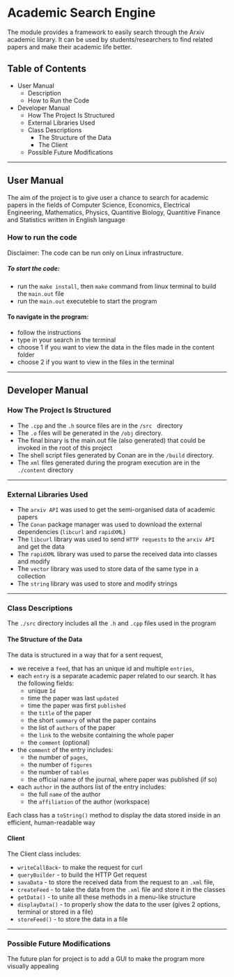 # Academic Search Engine

The module provides a framework to easily search through the Arxiv academic library. It can be used by students/researchers to find related papers and make their academic life better.
## Table of Contents
- User Manual
    - Description
    - How to Run the Code
- Developer Manual
    - How The Project Is Structured
    - External Libraries Used
    - Class Descriptions
        - The Structure of the Data
        - The Client
    - Possible Future Modifications
    
---
## User Manual

The aim of the project is to give user a chance to search for academic papers in the fields of Computer Science, Economics, Electrical Engineering, Mathematics, Physics, Quantitive Biology, Quantitive Finance and Statistics written in English language

### How to run the code

Disclaimer: The code can be run only on Linux infrastructure.

##### To start the code:
- run the `make install`, then `make` command from linux terminal to build the `main.out` file
- run the `main.out` executeble to start the program

#### To navigate in the program:
- follow the instructions
- type in your search in the terminal
- choose 1 if you want to view the data in the files made in the content folder
- choose 2 if you want to view in the files in the terminal

---
## Developer Manual

### How The Project Is Structured

- The `.cpp` and the `.h` source files are in the `/src ` directory
- The `.o` files will be generated in the `/obj` directory.
- The final binary is the main.out file (also generated) that could be invoked in the root of this project 
- The shell script files generated by Conan are in the `/build` directory.
- The `xml` files generated during the program execution are in the `./content` directory 
---
### External Libraries Used

- The `arxiv API` was used to get the semi-organised data of academic papers
- The `Conan` package manager was used to download the external dependencies (`libcurl` and `rapidXML`)
- The `libcurl` library was used to send `HTTP requests` to the `arxiv API` and get the data
- The `rapidXML` library was used to parse the received data into classes and modify
- The `vector` library was used to store data of the same type in a collection
- The `string` library was used to store and modify strings
---
### Class Descriptions
The `./src` directory includes all the `.h` and `.cpp` files used in the program

#### The Structure of the Data
The data is structured in a way that for a sent request,
- we receive a `feed`, that has an unique id and multiple `entries`,
- each `entry` is a separate academic paper related to our search. It has the following fields:
     - unique `Id`
     - time the paper was last `updated`
     - time the paper was first `published`
     - the `title` of the paper
     - the short `summary` of what the paper contains
     - the list of `authors` of the paper
     - the `link` to the website containing the whole paper
     - the `comment` (optional)
- the `comment` of the entry includes:
    - the number of `pages`,
    - the number of `figures`
    - the number of `tables`
    - the official name of the journal, where paper was published (if so)
- each `author` in the authors list of the entry includes:
    - the full `name` of the author
    - the `affiliation` of the author (workspace)

Each class has a `toString()` method to display the data stored inside in an efficient, human-readable way

#### Client
 The Client class includes:
-  `writeCallBack`- to make the request for curl
- `queryBuilder` - to build the HTTP Get request
-  `savaData` - to store the received data from the request to an `.xml` file,
- `createFeed` - to take the data from the `.xml` file and store it in the classes
- `getData()` - to unite all these methods in a menu-like structure
- `displayData()` - to properly show the data to the user (gives 2 options, terminal or stored in a file)
- `storeFeed()` - to store the data in a file

---
### Possible Future Modifications
The future plan for project is to add a GUI to make the program more visually appealing
